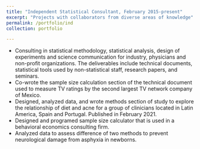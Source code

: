 ```yaml
---
title: "Independent Statistical Consultant, February 2015-present"
excerpt: "Projects with collaborators from diverse areas of knowledge"
permalink: /portfolio/ind
collection: portfolio

---
```

* Consulting in statistical methodology, statistical analysis, design of experiments and science communication for industry, physicians and non-profit organizations. The deliverables include technical documents, statistical tools used by non-statistical staff, research papers, and seminars.
* Co-wrote the sample size calculation section of the technical document used to measure TV ratings by the second largest TV network company of Mexico.
* Designed, analyzed data, and wrote methods section of study to explore the relationship of diet and acne for a group of clinicians located in Latin America, Spain and Portugal. Published in February 2021.
* Designed and programed sample size calculator that is used in a behavioral economics consulting firm.
* Analyzed data to assess difference of two methods to prevent neurological damage from asphyxia in newborns.
